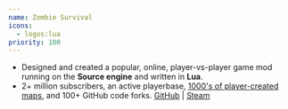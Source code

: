 ```yaml
---
name: Zombie Survival
icons:
  - logos:lua
priority: 100
---
```


- Designed and created a popular, online, player-vs-player game mod running on the **Source engine** and written in **Lua**.
- 2+ million subscribers, an active playerbase, [1000's of player-created maps](https://steamcommunity.com/workshop/browse/?appid=4000&searchtext=zs_&browsesort=trend&section=readytouseitems&requiredtags%5B0%5D=Map&created_date_range_filter_start=0&created_date_range_filter_end=0&updated_date_range_filter_start=0&updated_date_range_filter_end=0&actualsort=trend&p=1&days=-1), and 100+ GitHub code forks. [GitHub](https://github.com/JetBoom/zombiesurvival) | [Steam](https://steamcommunity.com/sharedfiles/filedetails/?id=105462463)
